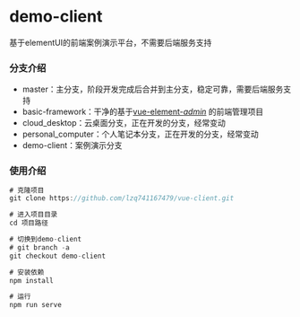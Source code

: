 # demo-client



基于elementUI的前端案例演示平台，不需要后端服务支持



### 分支介绍

- master：主分支，阶段开发完成后合并到主分支，稳定可靠，需要后端服务支持
- basic-framework：干净的基于[vue-element-*admin*](https://github.com/PanJiaChen/vue-element-admin) 的前端管理项目
- cloud_desktop：云桌面分支，正在开发的分支，经常变动
- personal_computer：个人笔记本分支，正在开发的分支，经常变动
- demo-client：案例演示分支



### 使用介绍

``` js
# 克隆项目
git clone https://github.com/lzq741167479/vue-client.git

# 进入项目目录
cd 项目路径

# 切换到demo-client
# git branch -a
git checkout demo-client

# 安装依赖
npm install

# 运行
npm run serve
```



